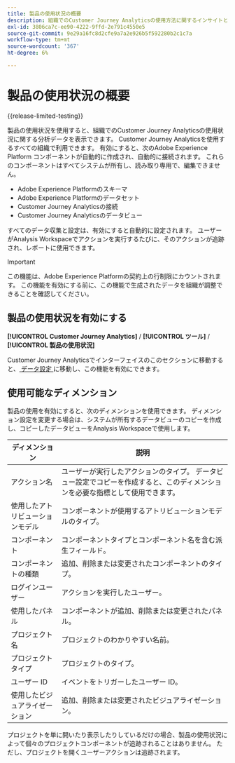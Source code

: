 ```yaml
---
title: 製品の使用状況の概要
description: 組織でのCustomer Journey Analyticsの使用方法に関するインサイトとレポートを表示します。
exl-id: 3806ca7c-ee90-4222-9ffd-2e791c4550e5
source-git-commit: 9e29a16fc8d2cfe9a7a2e926b5f592280b2c1c7a
workflow-type: tm+mt
source-wordcount: '367'
ht-degree: 6%

---
```


# 製品の使用状況の概要

{{release-limited-testing}}

製品の使用状況を使用すると、組織でのCustomer Journey Analyticsの使用状況に関する分析データを表示できます。 Customer Journey Analyticsを使用するすべての組織で利用できます。 有効にすると、次のAdobe Experience Platform コンポーネントが自動的に作成され、自動的に接続されます。 これらのコンポーネントはすべてシステムが所有し、読み取り専用で、編集できません。

* Adobe Experience Platformのスキーマ
* Adobe Experience Platformのデータセット
* Customer Journey Analyticsの接続
* Customer Journey Analyticsのデータビュー

すべてのデータ収集と設定は、有効にすると自動的に設定されます。 ユーザーがAnalysis Workspaceでアクションを実行するたびに、そのアクションが追跡され、レポートに使用できます。

>[!IMPORTANT]
>
>この機能は、Adobe Experience Platformの契約上の行制限にカウントされます。 この機能を有効にする前に、この機能で生成されたデータを組織が調整できることを確認してください。

## 製品の使用状況を有効にする

**[!UICONTROL Customer Journey Analytics]** / **[!UICONTROL ツール]** / **[!UICONTROL 製品の使用状況]**

Customer Journey Analyticsでインターフェイスのこのセクションに移動すると、[ データ設定 ](data-settings.md) に移動し、この機能を有効にできます。

## 使用可能なディメンション

製品の使用を有効にすると、次のディメンションを使用できます。 ディメンション設定を変更する場合は、システムが所有するデータビューのコピーを作成し、コピーしたデータビューをAnalysis Workspaceで使用します。

| ディメンション | 説明 |
| --- | --- |
| アクション名 | ユーザーが実行したアクションのタイプ。 データビュー設定でコピーを作成すると、このディメンションを必要な指標として使用できます。 |
| 使用したアトリビューションモデル | コンポーネントが使用するアトリビューションモデルのタイプ。 |
| コンポーネント | コンポーネントタイプとコンポーネント名を含む派生フィールド。 |
| コンポーネントの種類 | 追加、削除または変更されたコンポーネントのタイプ。 |
| ログインユーザー | アクションを実行したユーザー。 |
| 使用したパネル | コンポーネントが追加、削除または変更されたパネル。 |
| プロジェクト名 | プロジェクトのわかりやすい名前。 |
| プロジェクトタイプ | プロジェクトのタイプ。 |
| ユーザー ID | イベントをトリガーしたユーザー ID。 |
| 使用したビジュアライゼーション | 追加、削除または変更されたビジュアライゼーション。 |

プロジェクトを単に開いたり表示したりしているだけの場合、製品の使用状況によって個々のプロジェクトコンポーネントが追跡されることはありません。 ただし、プロジェクトを開くユーザーアクションは追跡されます。
